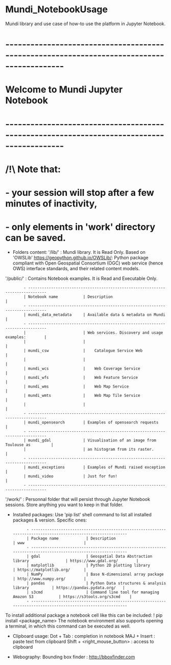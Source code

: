 # Mundi_NotebookUsage
Mundi library and use case of how-to use the platform in Jupyter Notebook.

# ------------------------------------------------------------------------------------------
#
#                            Welcome to Mundi Jupyter Notebook
#
# ------------------------------------------------------------------------------------------

#  /!\ Note that:
#          - your session will stop after a few minutes of inactivity,
#          - only elements in 'work' directory can be saved.

- Folders content:
'/lib/'    : Mundi library. It is Read Only.
             Based on 'OWSLib' https://geopython.github.io/OWSLib/: Python package compliant 
             with Open Geospatial Consortium (OGC) web service (hence OWS) interface standards, 
             and their related content models.

'/public/' : Contains Notebook examples. It is Read and Executable Only.      

            - ------------------------------------------------------------------------------
            | Notebook name           | Description                                        |
            - ------------------------------------------------------------------------------
            | mundi_data_metadata     | Available data & metadata on Mundi                 |
            - ------------------------------------------------------------------------------            
            |                         | Web services. Discovery and usage examples:        |
            |                         |                                                    |            
            | mundi_csw               |    Catalogue Service Web                           |
            |                         |                                                    |
            | mundi_wcs               |    Web Coverage Service                            |
            | mundi_wfs               |    Web Feature Service                             |
            | mundi_wms               |    Web Map Service                                 |
            | mundi_wmts              |    Web Map Tile Service                            |
            |                         |                                                    |
            - ------------------------------------------------------------------------------
            | mundi_opensearch        | Examples of opensearch requests                    |
            - ------------------------------------------------------------------------------
            | mundi_gdal              | Visualisation of an image from Toulouse as         |
            |                         | an histogram from its raster.                      |
            - ------------------------------------------------------------------------------
            | mundi_exceptions        | Examples of Mundi raised exception                 |            
            | mundi_video             | Just for fun!                                      |
            - ------------------------------------------------------------------------------

'/work/'   : Personnal folder that will persist through Jupyter Notebook sessions. 
             Store anything you want to keep in that folder.


- Installed packages:
Use 'pip list' shell command to list all installed packages & version.
Specific ones:

            - -------------------------------------------------------------------------------------------------------------
            | Package name            | Description                                        | www                          |
            - -------------------------------------------------------------------------------------------------------------
            | gdal                    | Geospatial Data Abstraction library                | https://www.gdal.org/        |  
            | matplotlib              | Python 2D plotting library                         | https://matplotlib.org/      | 
            | NumPy                   | Base N-dimensional array package                   | http://www.numpy.org/        |        
            | pandas                  | Python Data structures & analysis library          | https://pandas.pydata.org/   | 
            | s3cmd                   | Command line tool for managing Amazon S3           | https://s3tools.org/s3cmd    |       
            - -------------------------------------------------------------------------------------------------------------
            
To install additional package a notebook cell like this can be included:
! pip install <package_name>
The notebook environment also supports opening a terminal, in which this command can be executed as well. 


- Clipboard usage:
Dot   + Tab                  : completion in notebook
MAJ   + Insert               : paste text from clipboard
Shift + <right_mouse_button> : access to clipboard


- Webography:
Bounding box finder : http://bboxfinder.com


